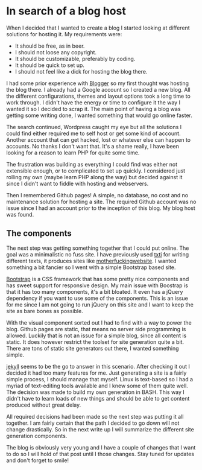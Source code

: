 # In search of a blog host

When I decided that I wanted to create a blog I started looking at different solutions for hosting it. My requirements were:

* It should be free, as in beer.
* I should not loose any copyright.
* It should be customizable, preferably by coding.
* It should be quick to set up.
* I should not feel like a dick for hosting the blog there.

I had some prior experience with [Blogger](https://www.blogger.com/) so my first thought was hosting the blog there. I already had a Google account so I created a new blog. All the different configurations, themes and layout options took a long time to work through. I didn't have the energy or time to configure it the way I wanted it so I decided to scrap it. The main point of having a blog was getting some writing done, I wanted something that would go online faster.

The search continued, Wordpress caught my eye but all the solutions I could find either required me to self host or get some kind of account. Another account that can get hacked, lost or whatever else can happen to accounts. No thanks I don't want that. It's a shame really, I have been looking for a reason to learn PHP for quite some time. 

The frustration was building as everything I could find was either not extensible enough, or to complicated to set up quickly. I considered just rolling my own (maybe learn PHP along the way) but decided against it since I didn't want to fiddle with hosting and webservers.

Then I remembered Github pages! A simple, no database, no cost and no maintenance solution for hosting a site. The required Github account was no issue since I had an account prior to the inception of this blog. My blog host was found.

## The components

The next step was getting something together that I could put online. The goal was a minimalistic no fuss site. I have previously used [txti](http://txti.es/) for writing different texts, it produces sites like  [motherfuckingwebsite](http://www.motherfuckingwebsite.com). I wanted something a bit fancier so I went with a simple Bootstrap based site.

[Bootstrap](http://getbootstrap.com/) is a CSS framework that has some pretty nice components and has sweet support for responsive design. My main issue with Boostrap is that it has too many components, it's a bit bloated. It even has a jQuery dependency if you want to use some of the components. This is an issue for me since I am not going to run jQuery on this site and I want to keep the site as bare bones as possible.

With the visual component sorted out I had to find with a way to power the blog. Github pages are static, that means no server side programming is allowed. Luckily that is not an issue for a simple blog, since all content is static. It does however restrict the toolset for site generation quite a bit. There are tons of static site generators out there, I wanted something simple.

[jekyll](http://jekyllrb.com/) seems to be the go to answer in this scenario. After checking it out I decided it had too many features for me. Just generating a site is a fairly simple process, I should manage that myself. Linux is text-based so I had a myriad of text-editing tools available and I knew some of them quite well. The decision was made to build my own generation in BASH. This way I didn't have to learn loads of new things and should be able to get content produced without great delay.

All required decisions had been made so the next step was putting it all together. I am fairly certain that the path I decided to go down will not change drastically. So in the next write up I will summarize the different site generation components. 

The blog is obviously very young and I have a couple of changes that I want to do so I will hold of that post until I those changes. Stay tuned for updates and don't forget to smile!
















